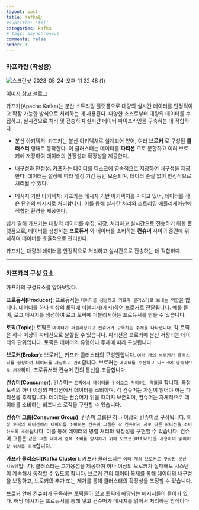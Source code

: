 ```yaml
---
layout: post
title: Kafka란
#subtitle: 'til'
categories: kafka
# tags: asynchronous
comments: false
order: 1
---
```


### 카프카란 (작성중)

![스크린샷-2023-05-24-오후-11 32 48 (1)](https://github.com/heejung-gjt/heejung-gjt.github.io/assets/64240637/42dbb092-0f87-4424-8846-41d19d98ce19)

[이미지 참고 블로그](https://velog.io/@kero88/Apache-Kafka)

카프카(Apache Kafka)는 분산 스트리밍 플랫폼으로 대량의 실시간 데이터를 안정적이고 확장 가능한 방식으로 처리하는 데 사용된다. 다양한 소스로부터 대량의 데이터를 수집하고, 실시간으로 처리 및 전송하여 실시간 데이터 파이프라인을 구축하는 데 적합하다.

- 분산 아키텍처: 카프카는 분산 아키텍처로 설계되어 있어, 여러 __브로커__ 로 구성된 __클러스터__ 형태로 동작한다. 이 클러스터는 데이터를 __파티션__ 으로 분할하고 여러 브로커에 저장하여 데이터의 안정성과 확장성을 제공한다.

- 내구성과 안정성: 카프카는 데이터를 디스크에 영속적으로 저장하여 내구성을 제공한다. 데이터는 설정에 따라 일정 기간 동안 보존되며, 데이터 손실 없이 안정적으로 처리될 수 있다.

- 메시지 기반 아키텍처: 카프카는 메시지 기반 아키텍처를 가지고 있어, 데이터를 작은 단위의 메시지로 처리합니다. 이를 통해 실시간 처리와 스트리밍 애플리케이션에 적합한 환경을 제공한다.

쉽게 말해 카프카는 대량의 데이터를 수집, 저장, 처리하고 실시간으로 전송하기 위한 플랫폼으로, 데이터를 생성하는 __프로듀서__ 와 데이터를 소비하는 __컨슈머__ 사이의 중간에 위치하여 데이터를 효율적으로 관리한다.   

카프카는 대량의 데이터를 안정적으로 처리하고 실시간으로 전송하는 데 적합하다.   

---

### 카프카의 구성 요소

카프카의 구성요소를 알아보았다.   

__프로듀서(Producer)__: 프로듀서는 ```데이터를 생성하고 카프카 클러스터로 보내는 역할```을 합니다. 데이터를 하나 이상의 토픽에 퍼블리시(게시)하여 브로커로 전달됩니다. 예를 들어, 로그 메시지를 생성하여 로그 토픽에 퍼블리시하는 프로듀서를 만들 수 있습니다.

__토픽(Topic)__: 토픽은 ```데이터가 퍼블리싱되고 컨슈머가 구독하는 주제를 나타냅니다```. 각 토픽은 하나 이상의 파티션으로 분할될 수 있습니다. 파티션은 브로커에 분산 저장되는 데이터의 단위입니다. 토픽은 데이터의 유형이나 주제에 따라 구성됩니다.

__브로커(Broker)__: 브로커는 카프카 클러스터의 구성원입니다. ```여러 개의 브로커가 클러스터를 형성하여 데이터를 저장하고 관리```합니다. 브로커는 ```데이터를 수신하고 디스크에 영속적으로 저장```하며, 프로듀서와 컨슈머 간의 통신을 조율합니다.

__컨슈머(Consumer)__: 컨슈머는 ```토픽에서 데이터를 읽어오고 처리하는 역할```을 합니다. 특정 토픽의 하나 이상의 파티션에서 데이터를 소비하며, 각 컨슈머는 자신이 읽어야 하는 파티션을 추적합니다. 데이터는 컨슈머가 읽을 때까지 보존되며, 컨슈머는 자체적으로 데이터를 소비하는 비즈니스 로직을 구현할 수 있습니다.

__컨슈머 그룹(Consumer Group)__: 컨슈머 그룹은 하나 이상의 컨슈머로 구성됩니다. ```특정 토픽의 파티션에서 데이터를 소비하는 컨슈머 그룹은 각 컨슈머가 서로 다른 파티션을 소비하도록 조정```됩니다. 이를 통해 데이터의 병렬 처리와 확장성을 구현할 수 있습니다. 컨슈머 그룹은 ```같은 그룹 내에서 중복 소비를 방지하기 위해 오프셋(Offset)을 사용하여 읽어야 할 위치를 추적```합니다.

__카프카 클러스터(Kafka Cluster)__: 카프카 클러스터는 ```여러 개의 브로커로 구성된 분산 시스템```입니다. 클러스터는 고가용성을 제공하여 하나 이상의 브로커가 실패해도 시스템이 계속해서 동작할 수 있도록 합니다. 브로커 간의 데이터 복제를 통해 데이터의 내구성을 보장하고, 브로커의 추가 또는 제거를 통해 클러스터의 확장성을 조정할 수 있습니다.


브로커 안에 컨슈머가 구독하는 토픽들이 있고 토픽에 해당되는 메시지들이 들어가 있다. 해당 메시지는 프로듀서를 통해 넣고 컨슈머가 메시지를 읽어서 처리하는 방식이다